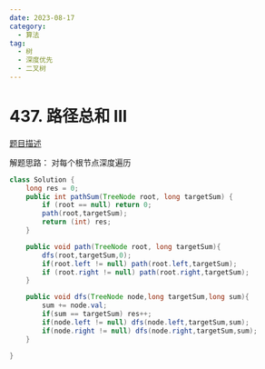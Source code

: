 ```yaml
---
date: 2023-08-17
category: 
  - 算法
tag: 
  - 树
  - 深度优先
  - 二叉树
---
```


# 437. 路径总和 III


<Badge text="中等" type="warning" vertical="middle" />

[题目描述](https://leetcode.cn/problems/path-sum-iii/description/?envType=study-plan-v2&envId=leetcode-75)

解题思路：
对每个根节点深度遍历

```java
class Solution {
    long res = 0;
    public int pathSum(TreeNode root, long targetSum) {
        if (root == null) return 0;
        path(root,targetSum);
        return (int) res;
    }

    public void path(TreeNode root, long targetSum){
        dfs(root,targetSum,0);
        if(root.left != null) path(root.left,targetSum);
        if (root.right != null) path(root.right,targetSum);
    }

    public void dfs(TreeNode node,long targetSum,long sum){
        sum += node.val;
        if(sum == targetSum) res++;
        if(node.left != null) dfs(node.left,targetSum,sum);
        if(node.right != null) dfs(node.right,targetSum,sum);
    }

}
```